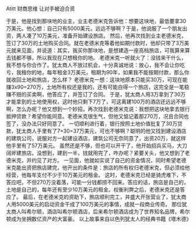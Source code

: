 Atitt 财商思维 让对手被迫合资


于是，他是找到那块地的业主，业主老德米克告诉他：想要这块地，最低要拿30万美元。他心想：自己只有5000美元，远远不够啊？于是，他说服了一个朋友出资，两人凑了10万美元，准备开始建设旅店。
然后，他再次找到业主老德米克，签订了30万的土地购买合同。就在老德米克等着他如期付款时，他却只带了3万美元就来见面，并说道：其实，我买你那块地，是想建造一座高档旅店，可我算来算去钱都不够，所以我现在只想租你的地。
老德米克一听就火了：没钱来干什么，我不想与你合作了。犹太商人不放过机会，十分真诚地说：放心，我不会让你吃亏，我租你的地，每年租金3万美元，租期为90年，如果我不能按期付款，那么你就收回土地和旅店，怎么样？
老德米克一想：这块地原本只能买30万，可现在能赚3x90=270万，土地所有权还是我的，还有可能白得一个旅店，这完全是一笔稳赚不赔的买卖啊，他答应了，并签订了合同。
于是，犹太商人用3万拿到了30万才能拿到的土地使用权，这时他只剩下7万了，可这离建100万的酒店还远远不够啊，怎么办呢？他又想到一个妙招，再次找到老德米克说：我想把这块地拿去银行抵押贷款？希望你能同意。老德米克很生气，但他又惦记着那270万，况且合同也签了，没办法只好同意了。
一切顺利进行着，银行按照土地价值批复了30万贷款，犹太商人手里有了7+30=37万美元，可也不够啊？聪明的他又找到建设酒店的建筑公司，说服对方一起建设酒店，建筑公司无奈同意了，出资20万，就这样他手里有了57万美元。
虽然还是不够，但也可以开干了，他开始招兵买马，大刀阔斧建旅店。没想到，建到一半，钱就用完了，咋办呢？紧要关头，他又想到了老德米克，并约见了对方。
一见面，他就如实说了自己的资金情况，同时希望老德米克能出资把旅店建完，他开出的条件是：旅店的所有权归老德米克，但必须给他经营，他每年支付不少于10万美元的租金。
这时，老德米克已经是骑虎难下，不答应吧，不但270万没着落，可能一分钱都捞不回来。答应的话，旅店是自己的，土地是自己的，每年还有至少10万美元的租金。权衡利弊之后，老德米克还是答应了。
最后，在老德米克的资助下，旅店顺利完工，并盛大开张营业了，犹太商人用5000美元的启动资金干成了100万美元的事情，成就一段商业传奇。
那位犹太商人叫希尔顿，酒店叫希尔顿酒店，后来希尔顿酒店成为了世界知名品牌，希尔顿成为坐拥数亿资产的大富豪。
以上故事来自以色列犹太人的经典书籍《塔木德》



